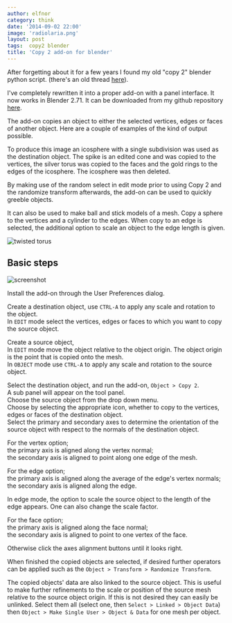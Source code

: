 ```yaml
---
author: elfnor
category: think
date: '2014-09-02 22:00'
image: 'radiolaria.png'
layout: post
tags:  copy2 blender
title: 'Copy 2 add-on for blender'
---
```


After forgetting about it for a few years I found my old \"copy 2\" blender python script. (there\'s an old thread [here](http://blenderartists.org/forum/showthread.php?193616-Copy-object-to-face-edge-or-vertex-script-%28updated-to-2-5-3-1%29)).

I\'ve completely rewritten it into a proper add-on with a panel interface. It now works in Blender 2.71. It can be downloaded from my github repository [here](https://github.com/elfnor/copy2_blender_addon).

The add-on copies an object to either the selected vertices, edges or faces of another object. Here are a couple of examples of the kind of output possible.

To produce this image an icosphere with a single subdivision was used as the destination object. The spike is an edited cone and was copied to the vertices, the silver torus was copied to the faces and the gold rings to the edges of the icosphere. The icosphere was then deleted.

By making use of the random select in edit mode prior to using Copy 2 and the randomize transform afterwards, the add-on can be used to quickly greeble objects.

It can also be used to make ball and stick models of a mesh. Copy a sphere to the vertices and a cylinder to the edges. When copy to an edge is selected, the additional option to scale an object to the edge length is given.

![twisted torus](%7B%7B%20site.baseurl%20%7D%7D/images/twisted_torus.png)

## Basic steps

![screenshot](%7B%7B%20site.baseurl%20%7D%7D/images/screenshot.png)

Install the add-on through the User Preferences dialog.

Create a destination object, use `CTRL-A` to apply any scale and rotation to the object.\
In `EDIT` mode select the vertices, edges or faces to which you want to copy the source object.

Create a source object,\
In `EDIT` mode move the object relative to the object origin. The object origin is the point that is copied onto the mesh.\
In `OBJECT` mode use `CTRL-A` to apply any scale and rotation to the source object.

Select the destination object, and run the add-on, `Object > Copy 2`.\
A sub panel will appear on the tool panel.\
Choose the source object from the drop down menu.\
Choose by selecting the appropriate icon, whether to copy to the vertices, edges or faces of the destination object.\
Select the primary and secondary axes to determine the orientation of the source object with respect to the normals of the destination object.

For the vertex option;\
the primary axis is aligned along the vertex normal;\
the secondary axis is aligned to point along one edge of the mesh.

For the edge option;\
the primary axis is aligned along the average of the edge\'s vertex normals;\
the secondary axis is aligned along the edge.

In edge mode, the option to scale the source object to the length of the edge appears.
One can also change the scale factor.

For the face option;\
the primary axis is aligned along the face normal;\
the secondary axis is aligned to point to one vertex of the face.

Otherwise click the axes alignment buttons until it looks right.

When finished the copied objects are selected, if desired further operators can be applied such as the `Object > Transform > Randomize Transform`.

The copied objects\' data are also linked to the source object. This is useful to make further refinements to the scale or position of the source mesh relative to the source object origin. If this is not desired they can easily be unlinked. Select them all (select one, then `Select > Linked > Object Data`) then `Object > Make Single User > Object & Data` for one mesh per object.
